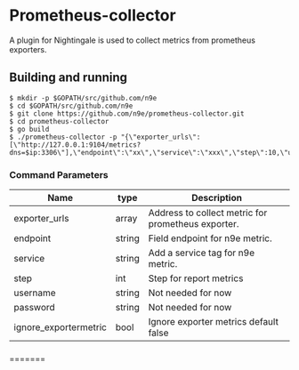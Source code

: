 # Prometheus-collector
A plugin for Nightingale is used to collect metrics from prometheus exporters.

## Building and running 

    $ mkdir -p $GOPATH/src/github.com/n9e
    $ cd $GOPATH/src/github.com/n9e
    $ git clone https://github.com/n9e/prometheus-collector.git
    $ cd prometheus-collector
    $ go build
    $ ./prometheus-collector -p "{\"exporter_urls\": [\"http://127.0.0.1:9104/metrics?dns=$ip:3306\"],\"endpoint\":\"xx\",\"service\":\"xxx\",\"step\":10,\"username\":\"\",\"password\":\"\"}"


 ### Command Parameters
 Name                             |  type     | Description
 ---------------------------------|-----------|--------------------------------------------------------------------------------------------------
 exporter_urls                    | array     | Address to collect metric for prometheus exporter.
 endpoint                         | string    | Field endpoint for n9e metric.
 service                          | string    | Add a service tag for n9e metric.
 step                             | int       | Step for report metrics 
 username                         | string    | Not needed for now
 password                         | string    | Not needed for now
 ignore_exportermetric            | bool      | Ignore exporter metrics default false
 ###
=======
 
 ###
